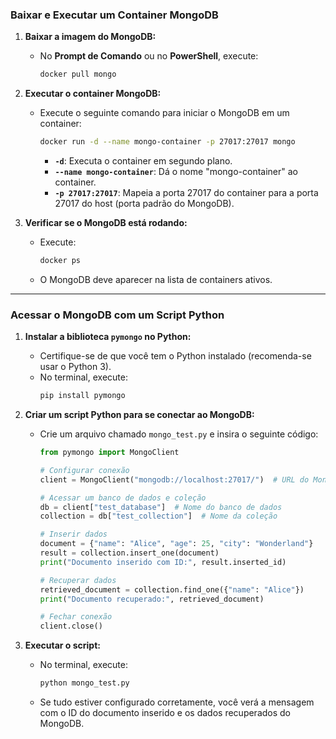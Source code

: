 ### **Baixar e Executar um Container MongoDB**

1. **Baixar a imagem do MongoDB:**
   - No **Prompt de Comando** ou no **PowerShell**, execute:
     ```bash
     docker pull mongo
     ```

2. **Executar o container MongoDB:**
   - Execute o seguinte comando para iniciar o MongoDB em um container:
     ```bash
     docker run -d --name mongo-container -p 27017:27017 mongo
     ```
     - **`-d`**: Executa o container em segundo plano.
     - **`--name mongo-container`**: Dá o nome "mongo-container" ao container.
     - **`-p 27017:27017`**: Mapeia a porta 27017 do container para a porta 27017 do host (porta padrão do MongoDB).

3. **Verificar se o MongoDB está rodando:**
   - Execute:
     ```bash
     docker ps
     ```
   - O MongoDB deve aparecer na lista de containers ativos.

---

### **Acessar o MongoDB com um Script Python**

1. **Instalar a biblioteca `pymongo` no Python:**
   - Certifique-se de que você tem o Python instalado (recomenda-se usar o Python 3).
   - No terminal, execute:
     ```bash
     pip install pymongo
     ```

2. **Criar um script Python para se conectar ao MongoDB:**
   - Crie um arquivo chamado `mongo_test.py` e insira o seguinte código:
     ```python
     from pymongo import MongoClient

     # Configurar conexão
     client = MongoClient("mongodb://localhost:27017/")  # URL do MongoDB

     # Acessar um banco de dados e coleção
     db = client["test_database"]  # Nome do banco de dados
     collection = db["test_collection"]  # Nome da coleção

     # Inserir dados
     document = {"name": "Alice", "age": 25, "city": "Wonderland"}
     result = collection.insert_one(document)
     print("Documento inserido com ID:", result.inserted_id)

     # Recuperar dados
     retrieved_document = collection.find_one({"name": "Alice"})
     print("Documento recuperado:", retrieved_document)

     # Fechar conexão
     client.close()
     ```

3. **Executar o script:**
   - No terminal, execute:
     ```bash
     python mongo_test.py
     ```
   - Se tudo estiver configurado corretamente, você verá a mensagem com o ID do documento inserido e os dados recuperados do MongoDB.
